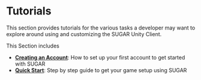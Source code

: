 # Tutorials

This section provides tutorials for the various tasks a developer may want to explore around using and customizing the SUGAR Unity Client.

This Section includes
- **[Creating an Account](creating-accounts.md**)**: How to set up your first account to get started with SUGAR
- **[Quick Start](quick-start.md)**: Step by step guide to get your game setup using SUGAR